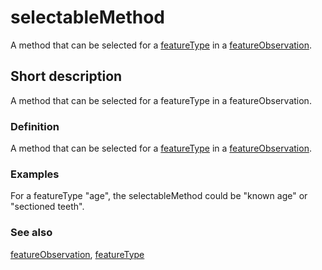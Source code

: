 # selectableMethod

A method that can be selected for a [featureType](__DOCLINK__featureType/) in a [featureObservation](__DOCLINK__featureObservation/).


## Short description

A method that can be selected for a featureType in a featureObservation.


### Definition

A method that can be selected for a [featureType](__DOCLINK__featureType/) in a [featureObservation](__DOCLINK__featureObservation/).


### Examples

For a featureType "age", the selectableMethod could be "known age" or "sectioned teeth".


### See also

[featureObservation](__DOCLINK__featureObservation/), [featureType](__DOCLINK__featureType/)
